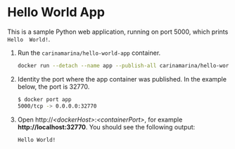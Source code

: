 # Hello World App

This is a sample Python web application, running on port 5000,
which prints `Hello  World!`.

1. Run the `carinamarina/hello-world-app` container.

    ```bash
    docker run --detach --name app --publish-all carinamarina/hello-world-app
    ```

2. Identity the port where the app container was published. In the example below,
    the port is 32770.

    ```bash
    $ docker port app
    5000/tcp -> 0.0.0.0:32770
    ```

3. Open http://<em>&lt;dockerHost&gt;</em>:<em>&lt;containerPort&gt;</em>, for example **http://localhost:32770**.
    You should see the following output:

    ```
    Hello World!
    ```
